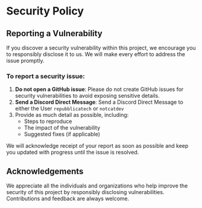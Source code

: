 # Security Policy

## Reporting a Vulnerability

If you discover a security vulnerability within this project, we encourage you to responsibly disclose it to us. We will make every effort to address the issue promptly.

### To report a security issue:

1. **Do not open a GitHub issue**: Please do not create GitHub issues for security vulnerabilities to avoid exposing sensitive details.
2. **Send a Discord Direct Message**: Send a Discord Direct Message to either the User `repubblicatech` or `notcatdev`
3. Provide as much detail as possible, including:
   - Steps to reproduce
   - The impact of the vulnerability
   - Suggested fixes (if applicable)

We will acknowledge receipt of your report as soon as possible and keep you updated with progress until the issue is resolved.

## Acknowledgements

We appreciate all the individuals and organizations who help improve the security of this project by responsibly disclosing vulnerabilities. Contributions and feedback are always welcome.

